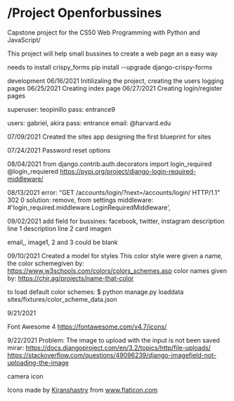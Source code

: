 # /Project Openforbussines
Capstone project for the CS50 Web Programming with Python and JavaScript/

This project will help small bussines to create a web page an a easy way

needs to install crispy_forms
pip install --upgrade django-crispy-forms


development
06/16/2021 Initilizaling the project, creating the users logging pages
06/25/2021 Creating index page
06/27/2021 Creating login/register pages

superuser: teopinillo
pass: entrance9

users: gabriel, akira
pass: entrance
email: @harvard.edu


07/09/2021
 Created the sites app
 designing the first blueprint for sites

 07/24/2021
  Password reset options

08/04/2021
  from django.contrib.auth.decorators import login_required
  @login_requiered
  https://pypi.org/project/django-login-required-middleware/

08/13/2021
error: "GET /accounts/login/?next=/accounts/login/ HTTP/1.1" 302 0
solution: remove, from settings middleware:  
#'login_required.middleware.LoginRequiredMiddleware',


09/02/2021
add field for bussines: 
  facebook, twitter, instagram
  description line 1
  description line 2
  card imagen

  email,, image1, 2 and 3 could be blank

09/10/2021
  Created a model for styles
  This color style were given a name, the color schemegiven by:
  https://www.w3schools.com/colors/colors_schemes.asp
  color names given by:
  https://chir.ag/projects/name-that-color

  to load default color schemes:
  $ python manage.py loaddata sites/fixtures/color_scheme_data.json


  9/21/2021

  Font Awesome 4
  https://fontawesome.com/v4.7/icons/

  9/22/2021
  Problem: The image to upload with the input is not been saved
  mirar:
  https://docs.djangoproject.com/en/3.2/topics/http/file-uploads/
  https://stackoverflow.com/questions/49096239/django-imagefield-not-uploading-the-image


  camera icon
  <div>Icons made by <a href="" title="Kiranshastry">Kiranshastry</a> from <a href="https://www.flaticon.com/" title="Flaticon">www.flaticon.com</a></div>
